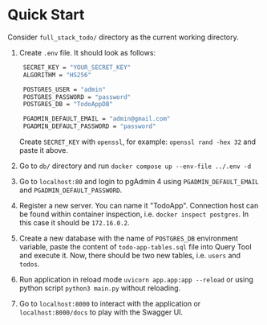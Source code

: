 # **Quick Start**

Consider `full_stack_todo/` directory as the current working directory.

1. Create `.env` file. It should look as follows:

   ```bash
    SECRET_KEY = "YOUR_SECRET_KEY"
    ALGORITHM = "HS256"

    POSTGRES_USER = "admin" 
    POSTGRES_PASSWORD = "password"
    POSTGRES_DB = "TodoAppDB"

    PGADMIN_DEFAULT_EMAIL = "admin@gmail.com"
    PGADMIN_DEFAULT_PASSWORD = "password"
    ```

    Create `SECRET_KEY` with `openssl`, for example: `openssl rand -hex 32` and paste it above.

2. Go to `db/` directory and run `docker compose up --env-file ../.env -d`
3. Go to `localhost:80` and login to pgAdmin 4 using `PGADMIN_DEFAULT_EMAIL` and `PGADMIN_DEFAULT_PASSWORD`.
4. Register a new server. You can name it "TodoApp". Connection host can be found within container inspection, i.e. `docker inspect postgres`. In this case it should be `172.16.0.2`.
5. Create a new database with the name of `POSTGRES_DB` environment variable, paste the content of `todo-app-tables.sql` file into Query Tool and execute it. Now, there should be two new tables, i.e. `users` and `todos`.
6. Run application in reload mode `uvicorn app.app:app --reload` or using python script `python3 main.py` without reloading.
7. Go to `localhost:8000` to interact with the application or `localhost:8000/docs` to play with the Swagger UI.
